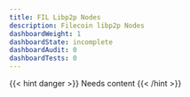 ```yaml
---
title: FIL Libp2p Nodes
description: Filecoin libp2p Nodes
dashboardWeight: 1
dashboardState: incomplete
dashboardAudit: 0
dashboardTests: 0
---
```


{{< hint danger >}}
Needs content
{{< /hint >}}